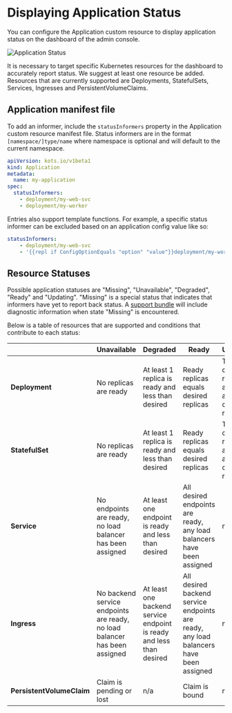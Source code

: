 # Displaying Application Status

You can configure the Application custom resource to display application status on the dashboard of the admin console.

![Application Status](/images/kotsadm-dashboard-appstatus.png)

It is necessary to target specific Kubernetes resources for the dashboard to accurately report status.
We suggest at least one resource be added.
Resources that are currently supported are Deployments, StatefulSets, Services, Ingresses and PersistentVolumeClaims.

## Application manifest file

To add an informer, include the `statusInformers` property in the Application custom resource manifest file.
Status informers are in the format `[namespace/]type/name` where namespace is optional and will default to the current namespace.

```yaml
apiVersion: kots.io/v1beta1
kind: Application
metadata:
  name: my-application
spec:
  statusInformers:
    - deployment/my-web-svc
    - deployment/my-worker
```

Entries also support template functions.
For example, a specific status informer can be excluded based on an application config value like so:

```yaml
statusInformers:
    - deployment/my-web-svc
    - '{{repl if ConfigOptionEquals "option" "value"}}deployment/my-worker{{repl else}}{{repl end}}'
```

## Resource Statuses

Possible application statuses are "Missing", "Unavailable", "Degraded", "Ready" and "Updating". "Missing" is a special status that indicates that informers have yet to report back status.
A [support bundle](../enterprise/troubleshooting-an-app) will include diagnostic information when state "Missing" is encountered.

Below is a table of resources that are supported and conditions that contribute to each status:

| | Unavailable | Degraded | Ready | Updating |
|---|---|---|---|---|
| **Deployment** | No replicas are ready | At least 1 replica is ready and less than desired | Ready replicas equals desired replicas | The deployed replicas are from a different revision |
| **StatefulSet** | No replicas are ready | At least 1 replica is ready and less than desired | Ready replicas equals desired replicas | The deployed replicas are from a different revision |
| **Service** | No endpoints are ready, no load balancer has been assigned | At least one endpoint is ready and less than desired | All desired endpoints are ready, any load balancers have been assigned | n/a |
| **Ingress** | No backend service endpoints are ready, no load balancer has been assigned | At least one backend service endpoint is ready and less than desired | All desired backend service endpoints are ready, any load balancers have been assigned | n/a |
| **PersistentVolumeClaim** | Claim is pending or lost | n/a | Claim is bound | n/a |
